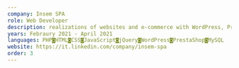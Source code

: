```yaml
---
company: Insem SPA
role: Web Developer
description: realizations of websites and e-commerce with WordPress, PrestShop, Magento, developing custom templates and plugins
years: Febraury 2021 - April 2021
languages: PHP◙HTML◙CSS◙JavaScript◙jQuery◙WordPress◙PrestaShop◙MySQL
website: https://it.linkedin.com/company/insem-spa
order: 3
---
```

